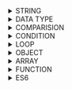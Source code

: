 <details> <summary> STRING
  
 </summary> indexOf() দিয়ে প্রথম ম্যাচিং এর index বা পজিশন পাওয়া যায় । 
includes() কোন কিছু যদি খুঁজে বের করতে হয় তাহলে ব্যবহার করা হয় । 
startsWith() প্রথম দিকের যে জিনিস খুঁজে বের করবে তার সাথে  মিল রেখে বের করবে 
endsWith() শেষের  দিকের যে জিনিস খুঁজে বের করবে তার সাথে  মিল রেখে বের করবে  </details>
 
 <details> <summary> DATA TYPE
  
 </summary> hello world one two three four five </details>
 
 
<details> <summary> COMPARISION
  
 </summary> hello world one two three four five </details>
 
 <details> <summary> CONDITION
  
 </summary> hello world one two three four five </details>
 
 <details> <summary> LOOP
  
 </summary> hello world one two three four five </details>
 
 
 <details> <summary> OBJECT
  
 </summary> hello world one two three four five </details>
 
 <details> <summary> ARRAY
  
 </summary> hello world one two three four five </details>
 
 
 <details> <summary> FUNCTION
  
 </summary> hello world one two three four five </details>
 
 <details> <summary> ES6
  
 </summary> hello world one two three four five </details>
